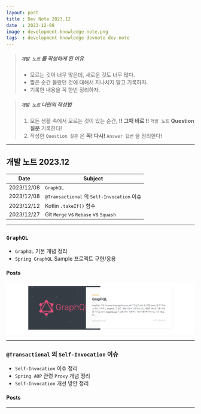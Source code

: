 ```yaml
---
layout: post
title : Dev Note 2023.12
date  : 2023-12-08
image : development-knowledge-note.png
tags  : development knowledge devnote dev-note
---
```


> ##### `개발 노트` 를 작성하게 된 이유 
> - 모르는 것이 너무 많은데, 새로운 것도 너무 많다.
> - 짧은 순간 몰랐던 것에 대해서 지나치지 말고 기록하자.
> - 기록한 내용을 꼭 한번 정리하자.

> ##### `개발 노트` 나만의 작성법
> 1. 모든 생활 속에서 모르는 것이 있는 순간, **!! 그때 바로 !!** `개발 노트` **Question 질문** 기록한다!
> 2. 작성한 `Question 질문` 은 **꼭! 다시!** `Answer 답변` 을 정리한다!

---

## 개발 노트 2023.12

| Date | Subject |
| :---: | --- |
| 2023/12/08 | `GraphQL` |
| 2023/12/08 | `@Transactional` 의 `Self-Invocation` 이슈 |
| 2023/12/12 | Kotlin `.takeIf()` 함수 |
| 2023/12/27 | Git `Merge` vs `Rebase` vs `Squash` |

---

### `GraphQL`

- `GraphQL` 기본 개념 정리
- `Spring GraphQL` Sample 프로젝트 구현/응용

#### Posts

[![GraphQL](/images/graphql_post.png)](/2023/12/20/GraphQL)

---

### `@Transactional` 의 `Self-Invocation` 이슈

- `Self-Invocation` 이슈 정리
- `Spring AOP` 관련 `Proxy` 개념 정리
- `Self-Invocation` 개선 방안 정리

#### Posts

[]()

---
